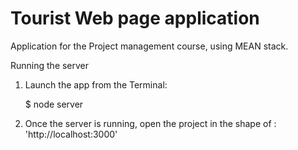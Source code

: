 # Tourist Web page application

Application for the Project management course, using MEAN stack.

Running the server

1) Launch the app from the Terminal:

    $ node server

2) Once the server is running, open the project in the shape of : 'http://localhost:3000'


